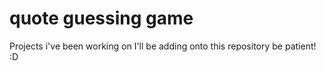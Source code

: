 # quote guessing game
Projects i've been working on I'll be adding onto this repository be patient! :D
